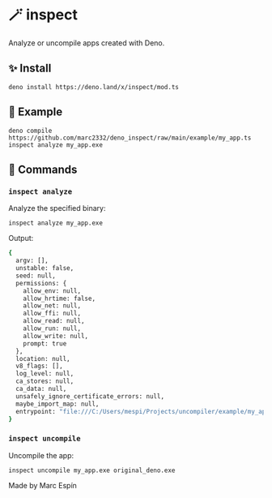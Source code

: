 # 🪄 inspect

Analyze or uncompile apps created with Deno.

## ✨ Install

```shell
deno install https://deno.land/x/inspect/mod.ts
```

## 📝 Example

```
deno compile https://github.com/marc2332/deno_inspect/raw/main/example/my_app.ts
inspect analyze my_app.exe
```

## 🤔 Commands

### `inspect analyze`

Analyze the specified binary:

```shell
inspect analyze my_app.exe
```

Output:

```sh
{
  argv: [],
  unstable: false,
  seed: null,
  permissions: {
    allow_env: null,
    allow_hrtime: false,
    allow_net: null,
    allow_ffi: null,
    allow_read: null,
    allow_run: null,
    allow_write: null,
    prompt: true
  },
  location: null,
  v8_flags: [],
  log_level: null,
  ca_stores: null,
  ca_data: null,
  unsafely_ignore_certificate_errors: null,
  maybe_import_map: null,
  entrypoint: "file:///C:/Users/mespi/Projects/uncompiler/example/my_app.ts"
}
```

### `inspect uncompile`

Uncompile the app:

```
inspect uncompile my_app.exe original_deno.exe
```



Made by Marc Espín